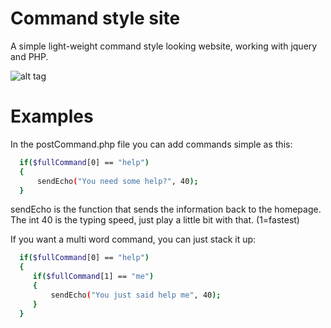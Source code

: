 # Command style site

A simple light-weight command style looking website, working with jquery and PHP.

![alt tag](http://i.imgur.com/sNAz4o0.gif)

# Examples

In the postCommand.php file you can add commands simple as this:
```sh
  if($fullCommand[0] == "help")
  {
      sendEcho("You need some help?", 40);
  }
```
sendEcho is the function that sends the information back to the homepage. The int 40 is the typing speed, just play a little bit with that. (1=fastest)

If you want a multi word command, you can just stack it up:
```sh
  if($fullCommand[0] == "help")
  {
     if($fullCommand[1] == "me")
     {
         sendEcho("You just said help me", 40);
     }
  }
```
